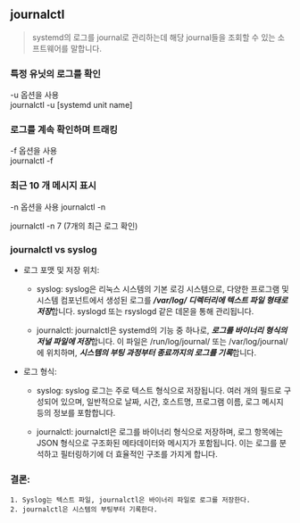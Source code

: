 ## journalctl
> systemd의 로그를 journal로 관리하는데 해당 journal들을 조회할 수 있는 소프트웨어를 말합니다.

### 특정 유닛의 로그를 확인   
-u 옵션을 사용   
journalctl -u [systemd unit name]


### 로그를 계속 확인하며 트래킹   
-f 옵션을 사용   
journalctl -f

### 최근 10 개 메시지 표시
-n 옵션을 사용
journalctl -n

journalctl -n 7 (7개의 최근 로그 확인)

### journalctl vs syslog 

- 로그 포맷 및 저장 위치:
    - syslog: syslog은 리눅스 시스템의 기본 로깅 시스템으로, 다양한 프로그램 및 시스템 컴포넌트에서 생성된 로그를 ***/var/log/ 디렉터리에 텍스트 파일 형태로 저장***합니다. syslogd 또는 rsyslogd 같은 데몬을 통해 관리됩니다.

    - journalctl: journalctl은 systemd의 기능 중 하나로, ***로그를 바이너리 형식의 저널 파일에 저장***합니다. 이 파일은 /run/log/journal/ 또는 /var/log/journal/에 위치하며, ***시스템의 부팅 과정부터 종료까지의 로그를 기록***합니다.

- 로그 형식:
    - syslog: syslog 로그는 주로 텍스트 형식으로 저장됩니다. 여러 개의 필드로 구성되어 있으며, 일반적으로 날짜, 시간, 호스트명, 프로그램 이름, 로그 메시지 등의 정보를 포함합니다.

    - journalctl: journalctl은 로그를 바이너리 형식으로 저장하며, 로그 항목에는 JSON 형식으로 구조화된 메타데이터와 메시지가 포함됩니다. 이는 로그를 분석하고 필터링하기에 더 효율적인 구조를 가지게 합니다.

### 결론: 
    1. Syslog는 텍스트 파일, journalctl은 바이너리 파일로 로그를 저장한다.
    2. journalctl은 시스템의 부팅부터 기록한다.


